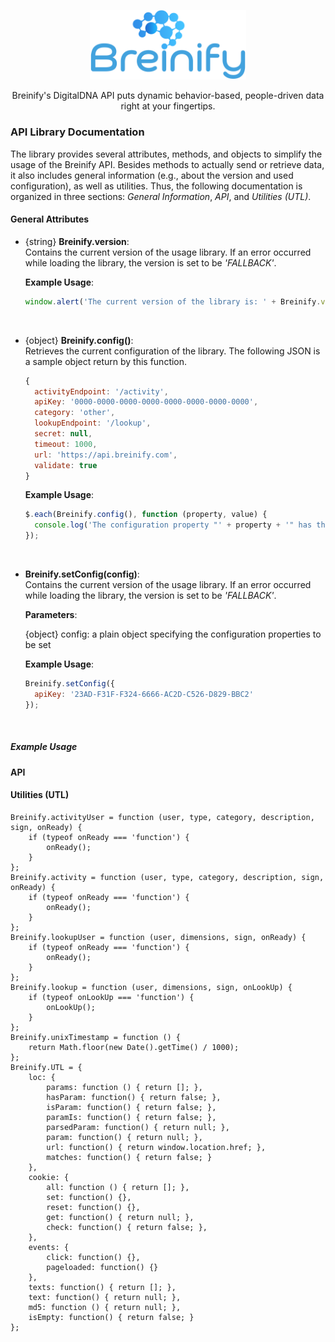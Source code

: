 <p align="center">
  <img src="https://raw.githubusercontent.com/Breinify/brein-api-library-javascript-browser/master/documentation/img/logo.png" alt="Breinify API JavaScript Library" width="250">
</p>

<p align="center">
Breinify's DigitalDNA API puts dynamic behavior-based, people-driven data right at your fingertips.
</p>

### API Library Documentation

The library provides several attributes, methods, and objects to simplify the usage of the Breinify API. Besides methods to actually send or retrieve data, it also includes general information (e.g., about the version and used configuration), as well as utilities. Thus, the following documentation is organized in three sections: *General Information*, *API*, and *Utilities (UTL)*.

#### General Attributes

* {string} **Breinify.version**:<br/>
  Contains the current version of the usage library. If an error occurred while loading the library, the version is set to be *'FALLBACK'*.

  **Example Usage**:
  ```javascript
  window.alert('The current version of the library is: ' + Breinify.version);
  ```
  <br/>

* {object} **Breinify.config()**:<br/>
  Retrieves the current configuration of the library. The following JSON is a sample object return by this function.

  ```javascript
  {
    activityEndpoint: '/activity',
    apiKey: '0000-0000-0000-0000-0000-0000-0000-0000',
    category: 'other',
    lookupEndpoint: '/lookup',
    secret: null,
    timeout: 1000,
    url: 'https://api.breinify.com',
    validate: true
  }
  ```

  **Example Usage**:
  ```javascript
  $.each(Breinify.config(), function (property, value) {
    console.log('The configuration property "' + property + '" has the value "' + value + '".')
  });
  ```
  <br/>

* **Breinify.setConfig(config)**:<br/>
  Contains the current version of the usage library. If an error occurred while loading the library, the version is set to be *'FALLBACK'*.

  **Parameters**:

  {object} config: a plain object specifying the configuration properties to be set


  **Example Usage**:
  ```javascript
  Breinify.setConfig({
    apiKey: '23AD-F31F-F324-6666-AC2D-C526-D829-BBC2'
  });
  ```
  <br/>

##### Example Usage

#### API

#### Utilities (UTL)

    Breinify.activityUser = function (user, type, category, description, sign, onReady) {
        if (typeof onReady === 'function') {
            onReady();
        }
    };
    Breinify.activity = function (user, type, category, description, sign, onReady) {
        if (typeof onReady === 'function') {
            onReady();
        }
    };
    Breinify.lookupUser = function (user, dimensions, sign, onReady) {
        if (typeof onReady === 'function') {
            onReady();
        }
    };
    Breinify.lookup = function (user, dimensions, sign, onLookUp) {
        if (typeof onLookUp === 'function') {
            onLookUp();
        }
    };
    Breinify.unixTimestamp = function () {
        return Math.floor(new Date().getTime() / 1000);
    };
    Breinify.UTL = {
        loc: {
            params: function () { return []; },
            hasParam: function() { return false; },
            isParam: function() { return false; },
            paramIs: function() { return false; },
            parsedParam: function() { return null; },
            param: function() { return null; },
            url: function() { return window.location.href; },
            matches: function() { return false; }
        },
        cookie: {
            all: function () { return []; },
            set: function() {},
            reset: function() {},
            get: function() { return null; },
            check: function() { return false; },
        },
        events: {
            click: function() {},
            pageloaded: function() {}
        },
        texts: function() { return []; },
        text: function() { return null; },
        md5: function () { return null; },
        isEmpty: function() { return false; }
    };